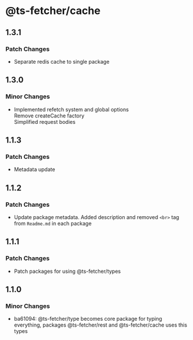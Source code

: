 # @ts-fetcher/cache

## 1.3.1

### Patch Changes

- Separate redis cache to single package

## 1.3.0

### Minor Changes

- Implemented refetch system and global options <br>
  Remove createCache factory <br>
  Simplified request bodies

## 1.1.3

### Patch Changes

- Metadata update

## 1.1.2

### Patch Changes

- Update package metadata. Added description and removed `<br>` tag from `Readme.md` in each package

## 1.1.1

### Patch Changes

- Patch packages for using @ts-fetcher/types

## 1.1.0

### Minor Changes

- ba61094: @ts-fetcher/type becomes core package for typing everything, packages @ts-fetcher/rest and @ts-fetcher/cache uses this types
